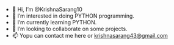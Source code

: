 - 👋 Hi, I’m @KrishnaSarang10
- 👀 I’m interested in doing PYTHON programming.
- 🌱 I’m currently learning PYTHON.
- 💞️ I’m looking to collaborate on some projects.
- 📫 Yopu can contact me here or krishnasarang43@gmail.com

<!---
KrishnaSarang10/KrishnaSarang10 is a ✨ special ✨ repository because its `README.md` (this file) appears on your GitHub profile.
You can click the Preview link to take a look at your changes.
--->
